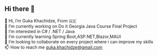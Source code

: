 ## Hi there 👋

<!--
**gukakhachidze/gukakhachidze** is a ✨ _special_ ✨ repository because its `README.md` (this file) appears on your GitHub profile.

Here are some ideas to get you started:

- 🔭 I’m currently working on ...
- 🌱 I’m currently learning ...
- 👯 I’m looking to collaborate on ...
- 🤔 I’m looking for help with ...
- 💬 Ask me about ...
- 📫 How to reach me: ...
- 😄 Pronouns: ...
- ⚡ Fun fact: ...
-->
👋 Hi, I’m Guka Khachidze, From 🇬🇪<br />
🔭 I’m currently working on Do it Georgia Java Course Final Project <br />
👀 I’m interested in C# / .NET / Java <br />
🌱 I’m currently learning Spring Boot,ASP.NET,Blazor,MAUI <br />
💬 I’m looking to collaborate on every project where i can improve my skills <br />
📫 How to reach me guka.khachidze@gmail.com <br />

